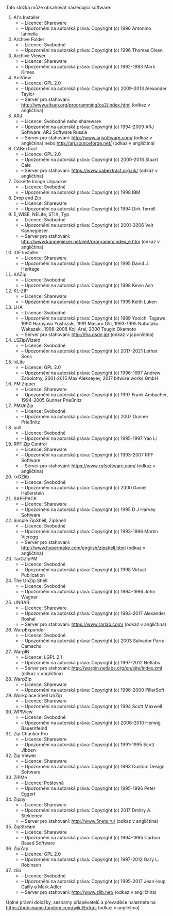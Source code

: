 ﻿Tato složka může obsahovat následující software:

1. AI's Installer
   - – Licence: Shareware
   - – Upozornění na autorská práva: Copyright (c) 1996 Antonino Iannella
2. Archive Folder
   - – Licence: Svobodné
   - – Upozornění na autorská práva: Copyright (c) 1996 Thomas Olsen
3. Archive Viewer
   - – Licence: Shareware
   - – Upozornění na autorská práva: Copyright (c) 1992-1993 Mark Kimes
4. ArcView
   - – Licence: GPL 2.0
   - – Upozornění na autorská práva: Copyright (c) 2009-2013 Alexander Taylor
   - – Server pro stahování: http://www.altsan.org/programming/os2/index.html (odkaz v angličtina)
5. ARJ
   - – Licence: Svobodné nebo shareware
   - – Upozornění na autorská práva: Copyright (c) 1994-2009 ARJ Software, ARJ Software Russia
   - – Server pro stahování: http://www.arjsoftware.com/ (odkaz v angličtina) nebo http://arj.sourceforge.net/ (odkaz v angličtina)
6. CABextract
   - – Licence: GPL 2.0
   - – Upozornění na autorská práva: Copyright (c) 2000-2018 Stuart Caie
   - – Server pro stahování: https://www.cabextract.org.uk/ (odkaz v angličtina)
7. Diskette Image Unpacker
   - – Licence: Svobodné
   - – Upozornění na autorská práva: Copyright (c) 1998 IBM
8. Drop and Zip
   - – Licence: Shareware
   - – Upozornění na autorská práva: Copyright (c) 1994 Dirk Terrell
9. E_WISE, NELite, STIX, Typ
   - – Licence: Svobodné
   - – Upozornění na autorská práva: Copyright (c) 2001-2006 Veit Kannegieser
   - – Server pro stahování: http://www.kannegieser.net/veit/programm/index_e.htm (odkaz v angličtina)
10. IDE Installer
    - – Licence: Shareware
    - – Upozornění na autorská práva: Copyright (c) 1995 David J. Heritage
11. KAZip
    - – Licence: Svobodné
    - – Upozornění na autorská práva: Copyright (c) 1998 Kevin Ash
12. KL-ZIP
    - – Licence: Shareware
    - – Upozornění na autorská práva: Copyright (c) 1995 Keith Luken
13. LHA
    - – Licence: Svobodné
    - – Upozornění na autorská práva: Copyright (c) 1989 Yooichi Tagawa, 1990 Haruyasu Yoshizaki, 1991 Masaru Oki, 1993-1995 Nobutaka Wakazaki, 1998-2008 Koji Arai, 2000 Tsugio Okamoto
    - – Server pro stahování: http://lha.osdn.jp/ (odkaz v japonština)
14. LSZipWizard
    - – Licence: Svobodné
    - – Upozornění na autorská práva: Copyright (c) 2017-2021 Lothar Söns
15. lxLite
    - – Licence: GPL 2.0
    - – Upozornění na autorská práva: Copyright (c) 1996-1997 Andrew Zabolotny, 2001-2015 Max Alekseyev, 2017 bitwise works GmbH
16. PM Zipper
    - – Licence: Shareware
    - – Upozornění na autorská práva: Copyright (c) 1997 Frank Ambacher, 1994-2005 Gunner Prießnitz
17. PMUnZip
    - – Licence: Svobodné
    - – Upozornění na autorská práva: Copyright (c) 2007 Gunner Prießnitz
18. pull
    - – Licence: Svobodné
    - – Upozornění na autorská práva: Copyright (c) 1995-1997 Yao Li
19. RPF Zip Control
    - – Licence: Shareware
    - – Upozornění na autorská práva: Copyright (c) 1993-2007 RPF Software
    - – Server pro stahování: https://www.rpfsoftware.com/ (odkaz v angličtina)
20. rxGZlib
    - – Licence: Svobodné
    - – Upozornění na autorská práva: Copyright (c) 2000 Daniel Hellerstein
21. SAFEPACK
    - – Licence: Shareware
    - – Upozornění na autorská práva: Copyright (c) 1995 D J Harvey Software
22. Simple ZipShell, ZipShell
    - – Licence: Svobodné
    - – Upozornění na autorská práva: Copyright (c) 1993-1996 Martin Vieregg
    - – Server pro stahování: http://www.hypermake.com/english/zipshell.html (odkaz v angličtina)
23. TarGZipPM
    - – Licence: Svobodné
    - – Upozornění na autorská práva: Copyright (c) 1998 Virtual Publication
24. The UnZip Shell
    - – Licence: Svobodné
    - – Upozornění na autorská práva: Copyright (c) 1994-1996 John Wagner
25. UNRAR
    - – Licence: Shareware
    - – Upozornění na autorská práva: Copyright (c) 1993-2017 Alexander Roshal
    - – Server pro stahování: https://www.rarlab.com/ (odkaz v angličtina)
26. WarpExpander
    - – Licence: Svobodné
    - – Upozornění na autorská práva: Copyright (c) 2003 Salvador Parra Camacho
27. WarpIN
    - – Licence: LGPL 2.1
    - – Upozornění na autorská práva: Copyright (c) 1997-2012 Netlabs
    - – Server pro stahování: http://warpin.netlabs.org/en/site/index.xml (odkaz v angličtina)
28. WarpZip
    - – Licence: Shareware
    - – Upozornění na autorská práva: Copyright (c) 1996-2000 PillarSoft
29. Workplace Shell UnZip
    - – Licence: Shareware
    - – Upozornění na autorská práva: Copyright (c) 1994 Scott Maxwell
30. WPIView
    - – Licence: Svobodné
    - – Upozornění na autorská práva: Copyright (c) 2006-2010 Herwig Bauernfeind
31. Zip Chunker Pro
    - – Licence: Shareware
    - – Upozornění na autorská práva: Copyright (c) 1991-1995 Scott Jibben
32. Zip Viewer
    - – Licence: Shareware
    - – Upozornění na autorská práva: Copyright (c) 1993 Custom Design Software
33. ZiPMe
    - – Licence: Poštovná
    - – Upozornění na autorská práva: Copyright (c) 1995-1996 Peter Eggert
34. Zippy
    - – Licence: Shareware
    - – Upozornění na autorská práva: Copyright (c) 2017 Dmitry A. Steklenev
    - – Server pro stahování: http://www.5nets.ru/ (odkaz v angličtina)
35. ZipStream
    - – Licence: Shareware
    - – Upozornění na autorská práva: Copyright (c) 1994-1995 Carbon Based Software
36. ZipZap
    - – Licence: GPL 2.0
    - – Upozornění na autorská práva: Copyright (c) 1997-2012 Gary L. Robinson
37. zlib
    - – Licence: Svobodné
    - – Upozornění na autorská práva: Copyright (c) 1995-2017 Jean-loup Gailly a Mark Adler
    - – Server pro stahování: http://www.zlib.net/ (odkaz v angličtina)

Úplné právní doložky, seznamy přispěvatelů a převaděče naleznete na https://bobsgame.fandom.com/wiki/Extras (odkaz v angličtina)
